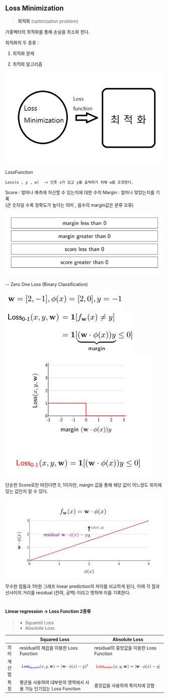## Loss Minimization

> **최적화** 
> (optimization problem)

가중벡터의 최적화를 통해 손실을 최소화 한다.


최적화의 두 종류 :

1) 최적화 문제

2) 최적화 알고리즘


<img src=./image/LossFunction.png>

LossFunction
```
Loss(x , y , w)  -> 인풋 x가 있고 y를 출력하기 위해 w를 조정한다.
```

Score : 얼마나 예측에 자신할 수 있는지에 대한 수치
Margin : 얼마나 맞았는지를 기록		
(큰 숫자일 수록 정확도가 높다는 의미 , 음수의 margin값은 분류 오류)

<img src=./image/MarginScoreQnA.png>


-- Zero One Loss
(Binary Classification)

<img src=./image/ZOL.png>

<img src=./image/ZOL1.png>

<img src=./image/ZOL2.png>


단순한 Score로만 따진다면  0, 1이지만,
margin 값을 통해 해당 값이 어느정도 위치에 있는 값인지 알 수 있다.

<img src=./image/LinearRegression.png>


무수한 점들과 1차원 그래프 linear prediction의 차이를 비교하게 된다,
이때 각 점과 선사이의 거리를 residual (잔여, 공백) 이라고 명하며 이를 기록한다.

#
#### Linear regression ->  Loss Function 2종류
> - Squared Loss
> - Absolute Loss

|                |Squared Loss|Absolute Loss|
|----------------|-------------------------------|-----------------------------|
|의 미 | residual의 제곱을 이용한 Loss Function            |residual의 중앙값을 이용한 Loss Function |
|계산법          |<img src=./image/squared.png> | <img src=./image/median.png>           |
|특징          | 평균을 사용하여 대부분의 영역에서 사용 가능 인기있는 Loss Function| 중앙값을 사용하여 특이치에 강함 |

<!--stackedit_data:
eyJoaXN0b3J5IjpbLTExMTcyNTc3NTEsLTEyMDU1MjIwMDUsLT
U3NjE1NjgyLC0xMzgwMzE0NDgwLDEzOTY4OTEzODldfQ==
-->